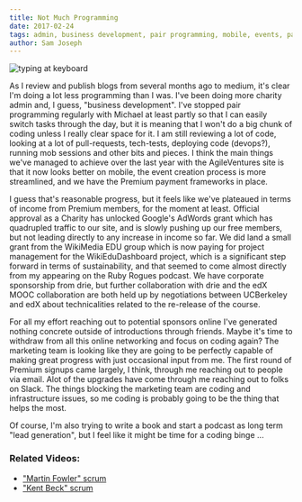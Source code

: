 ```yaml
---
title: Not Much Programming
date: 2017-02-24
tags: admin, business development, pair programming, mobile, events, payment, income, charity, adwords, WikiMedia, Ruby Rogues
author: Sam Joseph
---
```


![typing at keyboard](https://cdn.pixabay.com/photo/2015/04/20/13/17/work-731198_1280.jpg)

As I review and publish blogs from several months ago to medium, it's clear I'm doing a lot less programming than I was.  I've been doing more charity admin and, I guess, "business development".  I've stopped pair programming regularly with Michael at least partly so that I can easily switch tasks through the day, but it is meaning that I won't do a big chunk of coding unless I really clear space for it.  I am still reviewing a lot of code, looking at a lot of pull-requests, tech-tests, deploying code (devops?), running mob sessions and other bits and pieces.  I think the main things we've managed to achieve over the last year with the AgileVentures site is that it now looks better on mobile, the event creation process is more streamlined, and we have the Premium payment frameworks in place.

I guess that's reasonable progress, but it feels like we've plateaued in terms of income from Premium members, for the moment at least.  Official approval as a Charity has unlocked Google's AdWords grant which has quadrupled traffic to our site, and is slowly pushing up our free members, but not leading directly to any increase in income so far.  We did land a small grant from the WikiMedia EDU group which is now paying for project management for the WikiEduDashboard project, which is a significant step forward in terms of sustainability, and that seemed to come almost directly from my appearing on the Ruby Rogues podcast.  We have corporate sponsorship from drie, but further collaboration with drie and the edX MOOC collaboration are both held up by negotiations between UCBerkeley and edX about technicalities related to the re-release of the course.

For all my effort reaching out to potential sponsors online I've generated nothing concrete outside of introductions through friends.  Maybe it's time to withdraw from all this online networking and focus on coding again?  The marketing team is looking like they are going to be perfectly capable of making great progress with just occasional input from me.  The first round of Premium signups came largely, I think, through me reaching out to people via email.  Alot of the upgrades have come through me reaching out to folks on Slack.  The things blocking the marketing team are coding and infrastructure issues, so me coding is probably going to be the thing that helps the most.

Of course, I'm also trying to write a book and start a podcast as long term "lead generation", but I feel like it might be time for a coding binge ...

### Related Videos:

* ["Martin Fowler" scrum](https://www.youtube.com/watch?v=fV1JYPRXCiw)
* ["Kent Beck" scrum](https://www.youtube.com/watch?v=x14sVgrKeoc)
